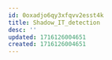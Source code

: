 ```yaml
---
id: 0oxadjo6qy3xfqvv2esst4k
title: Shadow_IT_detection
desc: ''
updated: 1716126004651
created: 1716126004651
---
```

